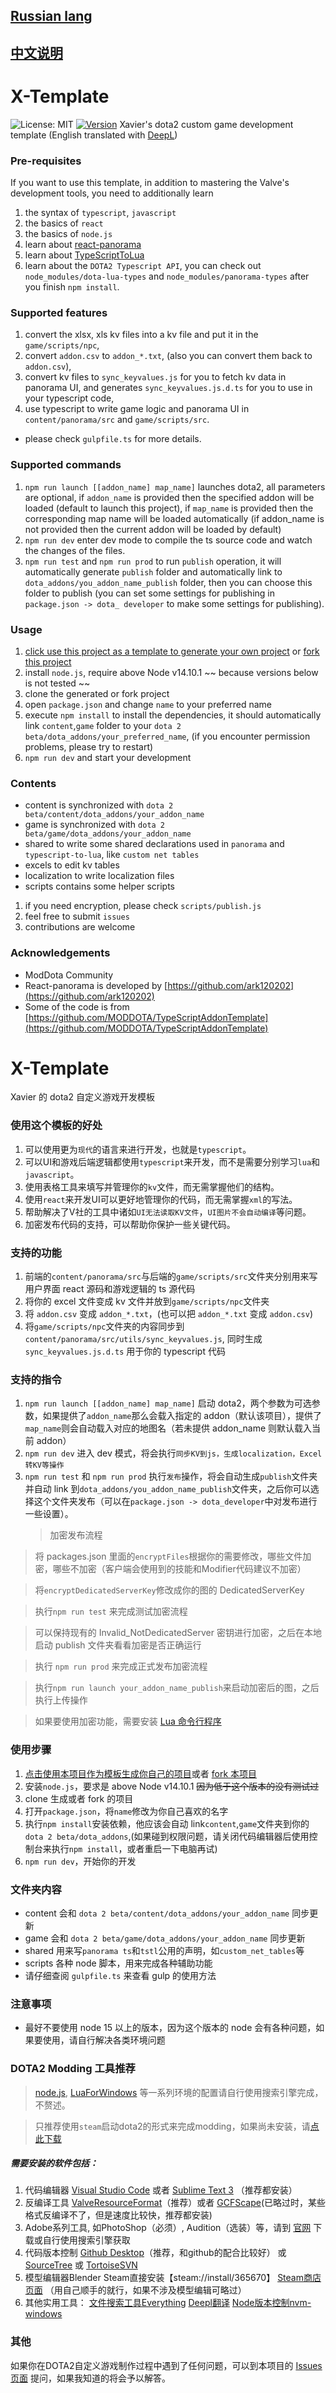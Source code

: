 ## [Russian lang](https://github.com/XavierCHN/x-template/blob/master/readme_rus.md)

## <a href="#x-template-1">中文说明</a>

# X-Template

![License: MIT](https://img.shields.io/badge/License-MIT-yellow.svg) [![Version](https://img.shields.io/github/release/XavierCHN/x-template.svg)]() Xavier's dota2 custom game development template (English translated with [DeepL](https://www.deepl.com))

### Pre-requisites

If you want to use this template, in addition to mastering the Valve's development tools, you need to additionally learn

1. the syntax of `typescript`, `javascript`
2. the basics of `react`
3. the basics of `node.js`
4. learn about [react-panorama](https://github.com/ark120202/react-panorama)
5. learn about [TypeScriptToLua](https://github.com/TypeScriptToLua/TypeScriptToLua)
6. learn about the `DOTA2 Typescript API`, you can check out `node_modules/dota-lua-types` and `node_modules/panorama-types` after you finish `npm install`.

### Supported features

1. convert the xlsx, xls kv files into a kv file and put it in the `game/scripts/npc`,
2. convert `addon.csv` to `addon_*.txt`, (also you can convert them back to `addon.csv`),
3. convert kv files to `sync_keyvalues.js` for you to fetch kv data in panorama UI, and generates `sync_keyvalues.js.d.ts` for you to use in your typescript code,
4. use typescript to write game logic and panorama UI in `content/panorama/src` and `game/scripts/src`.

- please check `gulpfile.ts` for more details.

### Supported commands

1. `npm run launch [[addon_name] map_name]` launches dota2, all parameters are optional, if `addon_name` is provided then the specified addon will be loaded (default to launch this project), if `map_name` is provided then the corresponding map name will be loaded automatically (if addon_name is not provided then the current addon will be loaded by default)
2. `npm run dev` enter dev mode to compile the ts source code and watch the changes of the files.
3. `npm run test` and `npm run prod` to run `publish` operation, it will automatically generate `publish` folder and automatically link to `dota_addons/you_addon_name_publish` folder, then you can choose this folder to publish (you can set some settings for publishing in `package.json -> dota_ developer` to make some settings for publishing).

### Usage

1. [click use this project as a template to generate your own project](https://github.com/XavierCHN/x-template/generate) or [fork this project](https://github.com/XavierCHN/x-template/fork)
2. install `node.js`, require above Node v14.10.1 ~~ because versions below is not tested ~~
3. clone the generated or fork project
4. open `package.json` and change `name` to your preferred name
5. execute `npm install` to install the dependencies, it should automatically link `content`,`game` folder to your `dota 2 beta/dota_addons/your_preferred_name`, (if you encounter permission problems, please try to restart)
6. `npm run dev` and start your development

### Contents

-   content is synchronized with `dota 2 beta/content/dota_addons/your_addon_name`
-   game is synchronized with `dota 2 beta/game/dota_addons/your_addon_name`
-   shared to write some shared declarations used in `panorama` and `typescript-to-lua`, like `custom net tables`
-   excels to edit kv tables
-   localization to write localization files
-   scripts contains some helper scripts

1. if you need encryption, please check `scripts/publish.js`
2. feel free to submit `issues`
3. contributions are welcome

### Acknowledgements

-   ModDota Community
-   React-panorama is developed by [https://github.com/ark120202](https://github.com/ark120202)
-   Some of the code is from [https://github.com/MODDOTA/TypeScriptAddonTemplate](https://github.com/MODDOTA/TypeScriptAddonTemplate)

# X-Template

Xavier 的 dota2 自定义游戏开发模板

### 使用这个模板的好处

1. 可以使用更为`现代`的语言来进行开发，也就是`typescript`。
2. 可以UI和游戏后端逻辑都使用`typescript`来开发，而不是需要分别学习`lua`和`javascript`。
3. 使用表格工具来填写并管理你的`kv`文件，而无需掌握他们的结构。
4. 使用`react`来开发UI可以更好地管理你的代码，而无需掌握`xml`的写法。
5. 帮助解决了V社的工具中诸如`UI无法读取KV文件`，`UI图片不会自动编译`等问题。
6. 加密发布代码的支持，可以帮助你保护一些关键代码。

### 支持的功能


1. 前端的`content/panorama/src`与后端的`game/scripts/src`文件夹分别用来写用户界面 react 源码和游戏逻辑的 ts 源代码
2. 将你的 excel 文件变成 kv 文件并放到`game/scripts/npc`文件夹
3. 将 `addon.csv` 变成 `addon_*.txt`，(也可以把 `addon_*.txt` 变成 `addon.csv`)
4. 将`game/scripts/npc`文件夹的内容同步到`content/panorama/src/utils/sync_keyvalues.js`, 同时生成 `sync_keyvalues.js.d.ts` 用于你的 typescript 代码


### 支持的指令

1. `npm run launch [[addon_name] map_name]` 启动 dota2，两个参数为可选参数，如果提供了`addon_name`那么会载入指定的 addon（默认该项目），提供了`map_name`则会自动载入对应的地图名（若未提供 addon_name 则默认载入当前 addon）
2. `npm run dev` 进入 dev 模式，将会执行`同步KV到js，生成localization，Excel转KV等操作`
3. `npm run test` 和 `npm run prod` 执行`发布`操作，将会自动生成`publish`文件夹并自动 link 到`dota_addons/you_addon_name_publish`文件夹，之后你可以选择这个文件夹发布（可以在`package.json -> dota_developer`中对发布进行一些设置）。
    > 加密发布流程

> 将 packages.json 里面的`encryptFiles`根据你的需要修改，哪些文件加密，哪些不加密（客户端会使用到的技能和Modifier代码建议不加密）

> 将`encryptDedicatedServerKey`修改成你的图的 DedicatedServerKey

> 执行`npm run test` 来完成测试加密流程

> 可以保持现有的 Invalid_NotDedicatedServer 密钥进行加密，之后在本地启动 publish 文件夹看看加密是否正确运行

> 执行 `npm run prod` 来完成正式发布加密流程

> 执行`npm run launch your_addon_name_publish`来启动加密后的图，之后执行上传操作

> 如果要使用加密功能，需要安装 [Lua 命令行程序](http://luabinaries.sourceforge.net/)

### 使用步骤

1. [点击使用本项目作为模板生成你自己的项目](https://github.com/XavierCHN/x-template/generate)或者 [fork 本项目](https://github.com/XavierCHN/x-template/fork)
2. 安装`node.js`，要求是 above Node v14.10.1 ~~因为低于这个版本的没有测试过~~
3. clone 生成或者 fork 的项目
4. 打开`package.json`，将`name`修改为你自己喜欢的名字
5. 执行`npm install`安装依赖，他应该会自动 link`content`,`game`文件夹到你的`dota 2 beta/dota_addons`,(如果碰到权限问题，请关闭代码编辑器后使用控制台来执行`npm install`，或者重启一下电脑再试)
6. `npm run dev`，开始你的开发

### 文件夹内容

-   content 会和 `dota 2 beta/content/dota_addons/your_addon_name` 同步更新
-   game 会和 `dota 2 beta/game/dota_addons/your_addon_name` 同步更新
-   shared 用来写`panorama ts`和`tstl`公用的声明，如`custom_net_tables`等
-   scripts 各种 node 脚本，用来完成各种辅助功能
-   请仔细查阅 `gulpfile.ts` 来查看 gulp 的使用方法

### 注意事项

-   最好不要使用 node 15 以上的版本，因为这个版本的 node 会有各种问题，如果要使用，请自行解决各类环境问题


### DOTA2 Modding 工具推荐

> [node.js](https://nodejs.org/en/), [LuaForWindows](http://luabinaries.sourceforge.net/) 等一系列环境的配置请自行使用搜索引擎完成，不赘述。

> 只推荐使用`steam`启动dota2的形式来完成modding，如果尚未安装，请[点此下载](https://store.steampowered.com/about/)

##### 需要安装的软件包括：
1. 代码编辑器 [Visual Studio Code](https://code.visualstudio.com) 或者 [Sublime Text 3](http://www.sublimetext.com/3) （推荐都安装）
2. 反编译工具 [ValveResourceFormat](https://github.com/SteamDatabase/ValveResourceFormat/releases)（推荐）或者 [GCFScape](https://nemstools.github.io/pages/GCFScape-Download.html)(已略过时，某些格式反编译不了，但是速度比较快，推荐都安装)
3. Adobe系列工具, 如PhotoShop（必须）, Audition（选装）等，请到 [官网](https://www.adobe.com/) 下载或自行使用搜索引擎获取
4. 代码版本控制 [Github Desktop](https://desktop.github.com/)（推荐，和github的配合比较好） 或 [SourceTree](https://www.sourcetreeapp.com/) 或 [TortoiseSVN](https://tortoisesvn.net/index.zh.html)
5. 模型编辑器Blender Steam直接安装【steam://install/365670】 [Steam商店页面](https://store.steampowered.com/app/365670/Blender/) （用自己顺手的就行，如果不涉及模型编辑可略过）
6. 其他实用工具： [文件搜索工具Everything](https://www.voidtools.com/zh-cn/) [Deepl翻译](https://www.deepl.com/translator) [Node版本控制nvm-windows](https://github.com/coreybutler/nvm-windows/releases)

### 其他
如果你在DOTA2自定义游戏制作过程中遇到了任何问题，可以到本项目的 [Issues页面](https://github.com/XavierCHN/x-template/issues) 提问，如果我知道的将会予以解答。
